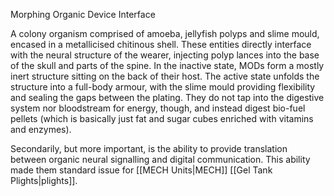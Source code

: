 Morphing Organic Device Interface

A colony organism comprised of amoeba, jellyfish polyps and slime mould, encased in a metallicised chitinous shell. 
These entities directly interface with the neural structure of the wearer, injecting polyp lances into the base of the skull and parts of the spine. 
In the inactive state, MODs form a mostly inert structure sitting on the back of their host. 
The active state unfolds the structure into a full-body armour, with the slime mould providing flexibility and sealing the gaps between the plating.
They do not tap into the digestive system nor bloodstream for energy, though, and instead digest bio-fuel pellets (which is basically just fat and sugar cubes enriched with vitamins and enzymes). 

Secondarily, but more important, is the ability to provide translation between organic neural signalling and digital communication. This ability made them standard issue for [[MECH Units|MECH]] [[Gel Tank Plights|plights]].